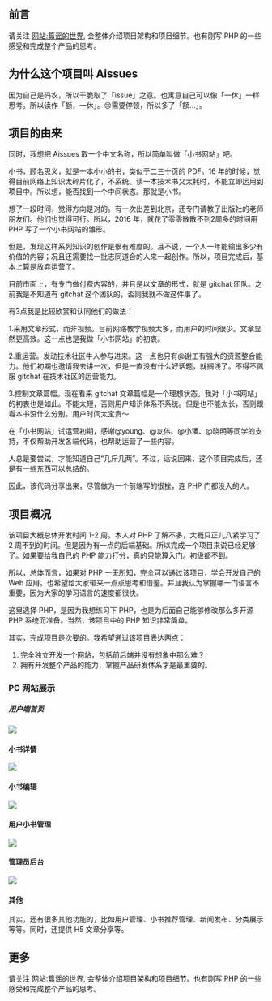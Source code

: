 ## 前言
请关注 [网站:簋谣的世界](http://t.aissues.com/tag/xiao-shu-wang-zhan/), 会整体介绍项目架构和项目细节。也有刚写 PHP 的一些感受和完成整个产品的思考。

## 为什么这个项目叫 Aissues
因为自己是码农，所以干脆取了「issue」之意。也寓意自己可以像「一休」一样思考。所以读作「额，一休」。😔需要停顿，所以多了「额...」。

## 项目的由来
同时，我想把 Aissues 取一个中文名称，所以简单叫做「小书网站」吧。  

小书，顾名思义，就是一本小小的书，类似于二三十页的 PDF。16 年的时候，觉得目前网络上知识太碎片化了，不系统。读一本技术书又太耗时，不能立即运用到项目中。所以想，能否找到一个中间状态。那就是小书。

想了一段时间，觉得方向是对的。有一次出差到北京，还专门请教了出版社的老师朋友们。他们也觉得可行。所以，2016 年，就花了零零散散不到2周多的时间用 PHP 写了一个小书网站的雏形。

但是，发现这样系列知识的创作是很有难度的。且不说，一个人一年能输出多少有价值的内容；况且还需要找一批志同道合的人来一起创作。所以，项目完成后，基本上算是放弃运营了。

目前市面上，有专门做付费内容的，并且是以文章的形式，就是 gitchat 团队。之前我是不知道有 gitchat 这个团队的，否则我就不做这件事了。

有3点我是比较欣赏和认同他们的做法：

1.采用文章形式，而非视频。目前网络教学视频太多，而用户的时间很少。文章显然更高效。这一点也是我做「小书网站」的初衷。

2.重运营。发动技术社区牛人参与进来。这一点也只有@谢工有强大的资源整合能力。他们初期也邀请我去讲一次，但是一直没有什么好话题，就搁浅了。不得不佩服 gitchat 在技术社区的运营能力。

3.控制文章篇幅。现在看来 gitchat 文章篇幅是一个理想状态。我对「小书网站」的初衷也是如此。不能太短，否则用户知识体系不系统。但是也不能太长，否则跟看本书没什么分别。用户时间太宝贵～

在「小书网站」试运营初期，感谢@young、@友伟、@小潘、@晓明等同学的支持，不仅帮助开发各端代码，也帮助运营了一些内容。

人总是要尝试，才能知道自己“几斤几两”。不过，话说回来，这个项目完成后，还是有一些东西可以总结的。

因此，该代码分享出来，尽管做为一个前端写的很挫，连 PHP 门都没入的人。

## 项目概况
该项目大概总体开发时间 1-2 周。本人对 PHP 了解不多，大概只正儿八紧学习了 2 周不到的时间。但是因为有一点的后端基础。所以完成一个项目来说已经足够了。如果要给我自己的 PHP 能力打分，真的只能算入门。初级都不到。

所以，总体而言，如果对 PHP 一无所知，完全可以通过该项目，学会开发自己的 Web 应用。也希望给大家带来一点点思考和借鉴。并且我认为掌握哪一门语言不重要，因为大家的学习语言的速度都很快。


这里选择 PHP，是因为我想练习下 PHP，也是为后面自己能够修改那么多开源 PHP 系统而准备。当然，该项目中的 PHP 知识非常简单。

其实，完成项目是次要的。我希望通过该项目表达两点： 
1. 完全独立开发一个网站，包括前后端并没有想象中那么难？ 
2. 拥有开发整个产品的能力，掌握产品研发体系才是最重要的。

### PC 网站展示
##### 用户端首页
![](./截图/[用户-PC]首页.png)      

#### 小书详情
![](./截图/[用户端]文章详情.png)    

#### 小书编辑    
![](./截图/[用户控制台]编写页面.png)    

#### 用户小书管理    
![](./截图/[用户控制]小书管理.png)    

#### 管理员后台    
![](./截图/[管理员后台]系统小书管理.png)     

#### 其他
其实，还有很多其他功能的，比如用户管理、小书推荐管理、新闻发布、分类展示等等。同时，还提供 H5 文章分享等。  

## 更多
请关注 [网站:簋谣的世界](http://t.aissues.com/tag/xiao-shu-wang-zhan/), 会整体介绍项目架构和项目细节。也有刚写 PHP 的一些感受和完成整个产品的思考。
